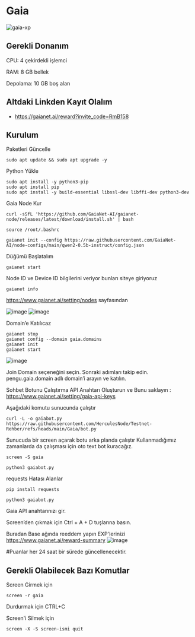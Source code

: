 # Gaia
![gaia-xp](https://github.com/user-attachments/assets/778179af-821a-43b0-a218-4c336094b80f)
## Gerekli Donanım
CPU: 4 çekirdekli işlemci

RAM: 8 GB bellek

Depolama: 10 GB boş alan

## Altdaki Linkden Kayıt Olalım
* https://gaianet.ai/reward?invite_code=RmB158

## Kurulum

Paketleri Güncelle
```shell
sudo apt update && sudo apt upgrade -y
```
Python Yükle
```shell
sudo apt install -y python3-pip
sudo apt install pip
sudo apt install -y build-essential libssl-dev libffi-dev python3-dev
```

Gaia Node Kur
```shell
curl -sSfL 'https://github.com/GaiaNet-AI/gaianet-node/releases/latest/download/install.sh' | bash
```
```shell
source /root/.bashrc
```

```shell
gaianet init --config https://raw.githubusercontent.com/GaiaNet-AI/node-configs/main/qwen2-0.5b-instruct/config.json
```
Düğümü Başlatalım
```shell
gaianet start
```
Node ID ve Device ID bilgilerini veriyor bunları siteye giriyoruz
```shell
gaianet info
```
https://www.gaianet.ai/setting/nodes sayfasından

![image](https://github.com/user-attachments/assets/9a13aa64-cf12-408a-8fe2-66d489c3fe54)
![image](https://github.com/user-attachments/assets/35315860-b7d3-48f1-9476-b38970877fb5)

Domain’e Katılıcaz

```shell
gaianet stop
gaianet config --domain gaia.domains
gaianet init
gaianet start
```

![image](https://github.com/user-attachments/assets/4db12949-5b49-45b1-bf17-2c16b0137335)

Join Domain seçeneğini seçin. Sonraki adımları takip edin.
pengu.gaia.domain adlı domain’i arayın ve katılın.

Sohbet Botunu Çalıştırma 
API Anahtarı Oluşturun ve Bunu saklayın :
https://www.gaianet.ai/setting/gaia-api-keys 

Aşağıdaki komutu sunucunda çalıştır
```shell
curl -L -o gaiabot.py https://raw.githubusercontent.com/HerculesNode/Testnet-Rehber/refs/heads/main/Gaia/bot.py
```

Sunucuda bir screen açarak botu arka planda çalıştır
Kullanmadığımız zamanlarda da çalışması için oto text bot kuracağız.


```shell
screen -S gaia
```
```shell
python3 gaiabot.py
```

requests Hatası Alanlar 
```shell
pip install requests
```
```shell
python3 gaiabot.py
```
Gaia API anahtarınızı gir. 

Screen’den çıkmak için Ctrl + A + D tuşlarına basın.

Buradan Base ağında reeddem yapın EXP'lerinizi
https://www.gaianet.ai/reward-summary 
![image](https://github.com/user-attachments/assets/387620ef-88e9-414b-9e2f-d5252cc0abf8)

#Puanlar her 24 saat bir sürede güncellenecektir.

## Gerekli Olabilecek Bazı Komutlar
 Screen Girmek için
 
```shell
screen -r gaia
```

Durdurmak için CTRL+C 

Screen'i Silmek için

```shell
screen -X -S screen-ismi quit
```


